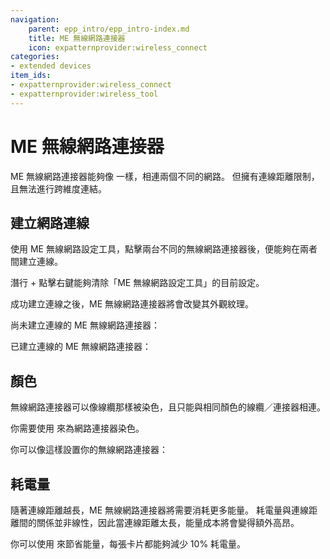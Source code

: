 ```yaml
---
navigation:
    parent: epp_intro/epp_intro-index.md
    title: ME 無線網路連接器
    icon: expatternprovider:wireless_connect
categories:
- extended devices
item_ids:
- expatternprovider:wireless_connect
- expatternprovider:wireless_tool
---
```


# ME 無線網路連接器

<Row gap="20">
<BlockImage id="expatternprovider:wireless_connect" scale="6"></BlockImage>
<ItemImage id="expatternprovider:wireless_tool" scale="6"></ItemImage>
</Row>

ME 無線網路連接器能夠像 <ItemLink id="ae2:quantum_link" /> 一樣，相連兩個不同的網路。
但擁有連線距離限制，且無法進行跨維度連結。

## 建立網路連線

使用 ME 無線網路設定工具，點擊兩台不同的無線網路連接器後，便能夠在兩者間建立連線。

潛行 + 點擊右鍵能夠清除「ME 無線網路設定工具」的目前設定。

成功建立連線之後，ME 無線網路連接器將會改變其外觀紋理。

尚未建立連線的 ME 無線網路連接器：

<GameScene zoom="5" background="transparent">
  <ImportStructure src="../structure/wireless_connector_off.snbt"></ImportStructure>
</GameScene>

已建立連線的 ME 無線網路連接器：

<GameScene zoom="5" background="transparent">
  <ImportStructure src="../structure/wireless_connector_on.snbt"></ImportStructure>
</GameScene>

## 顏色

無線網路連接器可以像線纜那樣被染色，且只能與相同顏色的線纜／連接器相連。

你需要使用 <ItemLink id="ae2:color_applicator" /> 來為網路連接器染色。

你可以像這樣設置你的無線網路連接器：

<GameScene zoom="3" background="transparent" interactive={true}>
  <ImportStructure src="../structure/wireless_connector_setup.snbt"></ImportStructure>
</GameScene>

## 耗電量

隨著連線距離越長，ME 無線網路連接器將需要消耗更多能量。
耗電量與連線距離間的關係並非線性，因此當連線距離太長，能量成本將會變得額外高昂。

你可以使用 <ItemLink id="ae2:energy_card" /> 來節省能量，每張卡片都能夠減少 10% 耗電量。

